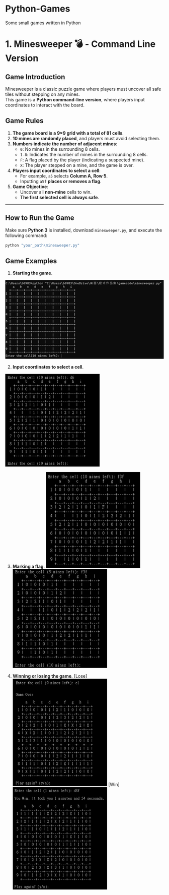 # Python-Games
Some small games written in Python

# 1. Minesweeper 💣 - Command Line Version

## **Game Introduction**
Minesweeper is a classic puzzle game where players must uncover all safe tiles without stepping on any mines.  
This game is a **Python command-line version**, where players input coordinates to interact with the board.

## **Game Rules**
1. **The game board is a 9×9 grid with a total of 81 cells**.
2. **10 mines are randomly placed**, and players must avoid selecting them.
3. **Numbers indicate the number of adjacent mines**:
   - `0`: No mines in the surrounding 8 cells.
   - `1-8`: Indicates the number of mines in the surrounding 8 cells.
   - `F`: A flag placed by the player (indicating a suspected mine).
   - `X`: The player stepped on a mine, and the game is over.
4. **Players input coordinates to select a cell**:
   - For example, `a5` selects **Column A, Row 5**.
   - Inputting `a5f` **places or removes a flag**.
5. **Game Objective**:  
   - Uncover all **non-mine** cells to win.
   - **The first selected cell is always safe**.

---

## **How to Run the Game**
Make sure **Python 3** is installed, download `minesweeper.py`, and execute the following command:
```bash
python "your_path\minesweeper.py"
```

## **Game Examples**
1. **Starting the game**.
<img src="image/m1.png" width="600">

2. **Input coordinates to select a cell**.
<img src="image/m2.png" width="300">

3. **Marking a flag**.
<img src="image/m3.png" width="300"> <img src="image/m4.png" width="300">

5. **Winning or losing the game**.
[Lose]<img src="image/m5.png" width="300">
[Win]<img src="image/m6.png" width="300">












